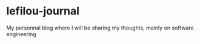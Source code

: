 # lefilou-journal
My personnal blog where I will be sharing my thoughts, mainly on software engineering
